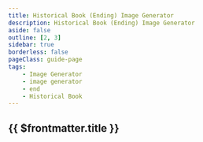 ```yaml
---
title: Historical Book (Ending) Image Generator
description: Historical Book (Ending) Image Generator
aside: false
outline: [2, 3]
sidebar: true
borderless: false
pageClass: guide-page
tags:
    - Image Generator
    - image generator
    - end
    - Historical Book
---
```


## {{ $frontmatter.title }}

<ClientOnly>
    <EndImageGenerator></EndImageGenerator>
</ClientOnly>

<script setup>
import EndImageGenerator from '/.vitepress/theme/components/private/image-generator/EndImageGenerator.vue'
</script>
